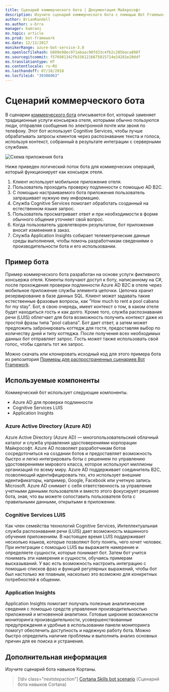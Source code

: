 ```yaml
---
title: Сценарий коммерческого бота | Документация Майкрософт
description: Изучите сценарий коммерческого бота с помощью Bot Framework.
author: BrianRandell
ms.author: v-brra
manager: kamrani
ms.topic: article
ms.prod: bot-framework
ms.date: 12/13/2017
monikerRange: azure-bot-service-3.0
ms.openlocfilehash: b809e98ec971abaac98fd33c4fb2c285baca898f
ms.sourcegitcommit: f576981342fb3361216675815714e24281e20ddf
ms.translationtype: HT
ms.contentlocale: ru-RU
ms.lasthandoff: 07/18/2018
ms.locfileid: "39306063"
---
```

# <a name="commerce-bot-scenario"></a>Сценарий коммерческого бота
В сценарии [коммерческого бота](bot-service-scenario-commerce.md) описывается бот, который заменяет традиционные услуги консьержа отеля, которыми обычно пользуются люди, отправляя сообщения по электронной почте или звоня по телефону. Этот бот использует Cognitive Services, чтобы лучше обрабатывать запросы клиентов через распознавание текста и голоса, используя контекст, собранный в результате интеграции с серверными службами.

![Схема приложения бота](~/media/scenarios/bot-service-scenario-commerce-bot.png)

Ниже приведен логический поток бота для коммерческих операций, который функционирует как консьерж отеля.

1. Клиент использует мобильное приложение отеля.
2. Пользователь проходить проверку подлинности с помощью AD B2C.
3. С помощью настраиваемого бота приложения пользователь запрашивает нужную ему информацию. 
4. Служба Cognitive Services помогает обработать созданный на естественном языке запрос.
5. Пользователь просматривает ответ и при необходимости в форме обычного общения уточняет свой вопрос.
6. Когда пользователь удовлетворен результатом, бот приложения вносит изменения в заказ.
7. Служба Application Insights собирает телеметрические данные среды выполнения, чтобы помочь разработчикам сведениями о производительности бота и его использовании.

## <a name="sample-bot"></a>Пример бота
Пример коммерческого бота разработан на основе услуги фиктивного консьержа отеля. Клиенты получают доступ к боту, написанному на C#, после прохождения проверки подлинности Azure AD B2C в отеле через мобильное приложение службы элемента цепочки. Цепочка хранит резервирование в базе данных SQL. Клиент может задавать такие естественные фразовые вопросы, как "How much to rent a pool cabana for my stay". Бот, в свою очередь, имеет контекст о том, в каком отеле будет находиться гость и как долго. Кроме того, служба распознавания речи (LUIS) облегчает для бота возможность получить контекст даже из простой фразы типа "pool cabana". Бот дает ответ, а затем может предложить забронировать коттедж для гостя, предоставляя выбор по количеству дней и типу коттеджа. После получения всех необходимых данных бот отправляет запрос. Гость может также использовать свой голос, чтобы сделать тот же запрос.

Можно скачать или клонировать исходный код для этого примера бота из репозитория [Примеры для распространенных сценариев Bot Framework](https://aka.ms/bot/scenarios).

## <a name="components-youll-use"></a>Используемые компоненты
Коммерческий бот использует следующие компоненты.
-   Azure AD для проверки подлинности
-   Cognitive Services LUIS
-   Application Insights

### <a name="azure-active-directory-azure-ad"></a>Azure Active Directory (Azure AD)
Azure Active Directory (Azure AD) — многопользовательский облачный каталог и служба управления удостоверениями корпорации Майкрософт. Azure AD позволяет разработчикам ботов сосредоточиться на создании ботов и предоставляет возможность быстро и легко интегрировать боты с решением по управлению удостоверениями мирового класса, которое используют миллионы организаций по всему миру. Azure AD поддерживает соединитель B2C, позволяющий идентифицировать тех, кто использует внешние идентификаторы, например, Google, Facebook или учетную запись Microsoft. Azure AD снимает с себя ответственность за управление учетными данными пользователя и вместо этого фокусирует решение бота, зная, что вы можете сопоставить пользователя бота с правильными данными, открытыми в приложении.

### <a name="cognitive-services-luis"></a>Cognitive Services LUIS
Как член семейства технологий Cognitive Services, Интеллектуальная служба распознавания речи (LUIS) дает возможность машинного обучения приложениям. В настоящее время LUIS поддерживает несколько языков, которые позволяют боту понять, чего хочет человек. При интеграции с помощью LUIS вы выражаете намерение и определяете сущности, которые понимает бот. Затем бот учится понимать эти намерения и сущности, обучаясь примерам высказываний. У вас есть возможность настроить интеграцию с помощью списков фраз и функций регулярных выражений, чтобы бот был настолько же плавным, насколько это возможно для конкретных потребностей в общении.

### <a name="application-insights"></a>Application Insights
Application Insights помогает получать полезные аналитические сведения с помощью средств управления производительностью приложений и мгновенной аналитики. Готовые широкие возможности мониторинга производительности, усовершенствованные предупреждения и удобные в использовании панели мониторинга помогут обеспечить доступность и надежную работу бота. Можно быстро определить наличие проблемы и выполнить анализ основных причин для ее поиска и устранения.

## <a name="next-steps"></a>Дополнительная информация
Изучите сценарий бота навыков Кортаны.

> [!div class="nextstepaction"]
> [Cortana Skills bot scenario](bot-service-scenario-cortana-skill.md) (Сценарий бота навыков Cortana)
